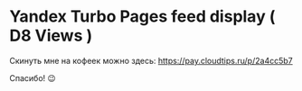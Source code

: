 # Yandex Turbo Pages feed display ( D8 Views )

Скинуть мне на кофеек можно здесь: https://pay.cloudtips.ru/p/2a4cc5b7 

Cпасибо! 😉
